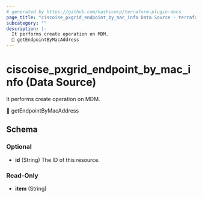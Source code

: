```yaml
---
# generated by https://github.com/hashicorp/terraform-plugin-docs
page_title: "ciscoise_pxgrid_endpoint_by_mac_info Data Source - terraform-provider-ciscoise"
subcategory: ""
description: |-
  It performs create operation on MDM.
  🚧 getEndpointByMacAddress
---
```


# ciscoise_pxgrid_endpoint_by_mac_info (Data Source)

It performs create operation on MDM.

🚧 getEndpointByMacAddress



<!-- schema generated by tfplugindocs -->
## Schema

### Optional

- **id** (String) The ID of this resource.

### Read-Only

- **item** (String)


